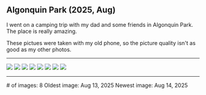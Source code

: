 ## Algonquin Park (2025, Aug)
I went on a camping trip with my dad and some friends in Algonquin Park. The place is really amazing.

These pictues were taken with my old phone, so the picture quality isn't as good as my other photos.
***
![](../albums/AP2025-08/01.jpg)
![](../albums/AP2025-08/02.jpg)
![](../albums/AP2025-08/03.jpg)
![](../albums/AP2025-08/04.jpg)
![](../albums/AP2025-08/05.jpg)
![](../albums/AP2025-08/06.jpg)
![](../albums/AP2025-08/07.jpg)
![](../albums/AP2025-08/08.jpg)
***
\# of images: 8
Oldest image: Aug 13, 2025
Newest image: Aug 14, 2025
